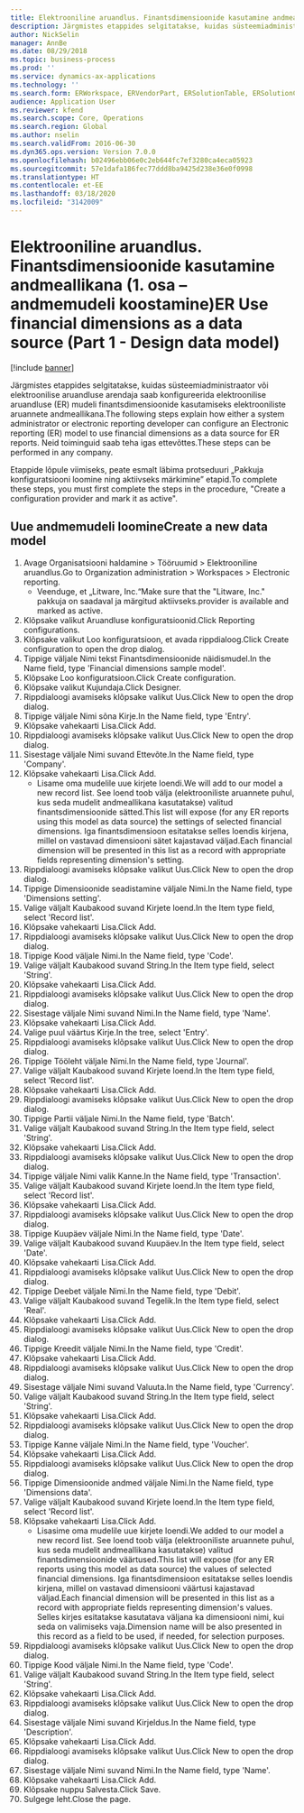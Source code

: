 ```yaml
---
title: Elektrooniline aruandlus. Finantsdimensioonide kasutamine andmeallikana (1. osa – andmemudeli koostamine)
description: Järgmistes etappides selgitatakse, kuidas süsteemiadministraator või elektroonilise aruandluse arendaja saab konfigureerida elektroonilise aruandluse (ER) mudeli finantsdimensioonide kasutamiseks elektrooniliste aruannete andmeallikana.
author: NickSelin
manager: AnnBe
ms.date: 08/29/2018
ms.topic: business-process
ms.prod: ''
ms.service: dynamics-ax-applications
ms.technology: ''
ms.search.form: ERWorkspace, ERVendorPart, ERSolutionTable, ERSolutionCreateDropDialog, ERDataModelDesigner, ERDataModelContentsItemCreationDialog
audience: Application User
ms.reviewer: kfend
ms.search.scope: Core, Operations
ms.search.region: Global
ms.author: nselin
ms.search.validFrom: 2016-06-30
ms.dyn365.ops.version: Version 7.0.0
ms.openlocfilehash: b02496ebb06e0c2eb644fc7ef3280ca4eca05923
ms.sourcegitcommit: 57e1dafa186fec77ddd8ba9425d238e36e0f0998
ms.translationtype: HT
ms.contentlocale: et-EE
ms.lasthandoff: 03/18/2020
ms.locfileid: "3142009"
---
```

# <a name="er-use-financial-dimensions-as-a-data-source-part-1---design-data-model"></a><span data-ttu-id="d80d2-103">Elektrooniline aruandlus. Finantsdimensioonide kasutamine andmeallikana (1. osa – andmemudeli koostamine)</span><span class="sxs-lookup"><span data-stu-id="d80d2-103">ER Use financial dimensions as a data source (Part 1 - Design data model)</span></span>

[!include [banner](../../includes/banner.md)]

<span data-ttu-id="d80d2-104">Järgmistes etappides selgitatakse, kuidas süsteemiadministraator või elektroonilise aruandluse arendaja saab konfigureerida elektroonilise aruandluse (ER) mudeli finantsdimensioonide kasutamiseks elektrooniliste aruannete andmeallikana.</span><span class="sxs-lookup"><span data-stu-id="d80d2-104">The following steps explain how either a system administrator or electronic reporting developer can configure an Electronic reporting (ER) model to use financial dimensions as a data source for ER reports.</span></span> <span data-ttu-id="d80d2-105">Neid toiminguid saab teha igas ettevõttes.</span><span class="sxs-lookup"><span data-stu-id="d80d2-105">These steps can be performed in any company.</span></span>

<span data-ttu-id="d80d2-106">Etappide lõpule viimiseks, peate esmalt läbima protseduuri „Pakkuja konfiguratsiooni loomine ning aktiivseks märkimine” etapid.</span><span class="sxs-lookup"><span data-stu-id="d80d2-106">To complete these steps, you must first complete the steps in the procedure, "Create a configuration provider and mark it as active".</span></span>


## <a name="create-a-new-data-model"></a><span data-ttu-id="d80d2-107">Uue andmemudeli loomine</span><span class="sxs-lookup"><span data-stu-id="d80d2-107">Create a new data model</span></span>
1. <span data-ttu-id="d80d2-108">Avage Organisatsiooni haldamine > Tööruumid > Elektrooniline aruandlus.</span><span class="sxs-lookup"><span data-stu-id="d80d2-108">Go to Organization administration > Workspaces > Electronic reporting.</span></span>
    * <span data-ttu-id="d80d2-109">Veenduge, et „Litware, Inc.“</span><span class="sxs-lookup"><span data-stu-id="d80d2-109">Make sure that the "Litware, Inc."</span></span> <span data-ttu-id="d80d2-110">pakkuja on saadaval ja märgitud aktiivseks.</span><span class="sxs-lookup"><span data-stu-id="d80d2-110">provider is available and marked as active.</span></span>  
2. <span data-ttu-id="d80d2-111">Klõpsake valikut Aruandluse konfiguratsioonid.</span><span class="sxs-lookup"><span data-stu-id="d80d2-111">Click Reporting configurations.</span></span>
3. <span data-ttu-id="d80d2-112">Klõpsake valikut Loo konfiguratsioon, et avada rippdialoog.</span><span class="sxs-lookup"><span data-stu-id="d80d2-112">Click Create configuration to open the drop dialog.</span></span>
4. <span data-ttu-id="d80d2-113">Tippige väljale Nimi tekst Finantsdimensioonide näidismudel.</span><span class="sxs-lookup"><span data-stu-id="d80d2-113">In the Name field, type 'Financial dimensions sample model'.</span></span>
5. <span data-ttu-id="d80d2-114">Klõpsake Loo konfiguratsioon.</span><span class="sxs-lookup"><span data-stu-id="d80d2-114">Click Create configuration.</span></span>
6. <span data-ttu-id="d80d2-115">Klõpsake valikut Kujundaja.</span><span class="sxs-lookup"><span data-stu-id="d80d2-115">Click Designer.</span></span>
7. <span data-ttu-id="d80d2-116">Rippdialoogi avamiseks klõpsake valikut Uus.</span><span class="sxs-lookup"><span data-stu-id="d80d2-116">Click New to open the drop dialog.</span></span>
8. <span data-ttu-id="d80d2-117">Tippige väljale Nimi sõna Kirje.</span><span class="sxs-lookup"><span data-stu-id="d80d2-117">In the Name field, type 'Entry'.</span></span>
9. <span data-ttu-id="d80d2-118">Klõpsake vahekaarti Lisa.</span><span class="sxs-lookup"><span data-stu-id="d80d2-118">Click Add.</span></span>
10. <span data-ttu-id="d80d2-119">Rippdialoogi avamiseks klõpsake valikut Uus.</span><span class="sxs-lookup"><span data-stu-id="d80d2-119">Click New to open the drop dialog.</span></span>
11. <span data-ttu-id="d80d2-120">Sisestage väljale Nimi suvand Ettevõte.</span><span class="sxs-lookup"><span data-stu-id="d80d2-120">In the Name field, type 'Company'.</span></span>
12. <span data-ttu-id="d80d2-121">Klõpsake vahekaarti Lisa.</span><span class="sxs-lookup"><span data-stu-id="d80d2-121">Click Add.</span></span>
    * <span data-ttu-id="d80d2-122">Lisame oma mudelile uue kirjete loendi.</span><span class="sxs-lookup"><span data-stu-id="d80d2-122">We will add to our model a new record list.</span></span> <span data-ttu-id="d80d2-123">See loend toob välja (elektrooniliste aruannete puhul, kus seda mudelit andmeallikana kasutatakse) valitud finantsdimensioonide sätted.</span><span class="sxs-lookup"><span data-stu-id="d80d2-123">This list will expose (for any ER reports using this model as data source) the settings of selected financial dimensions.</span></span> <span data-ttu-id="d80d2-124">Iga finantsdimensioon esitatakse selles loendis kirjena, millel on vastavad dimensiooni sätet kajastavad väljad.</span><span class="sxs-lookup"><span data-stu-id="d80d2-124">Each financial dimension will be presented in this list as a record with appropriate fields representing dimension's setting.</span></span>  
13. <span data-ttu-id="d80d2-125">Rippdialoogi avamiseks klõpsake valikut Uus.</span><span class="sxs-lookup"><span data-stu-id="d80d2-125">Click New to open the drop dialog.</span></span>
14. <span data-ttu-id="d80d2-126">Tippige Dimensioonide seadistamine väljale Nimi.</span><span class="sxs-lookup"><span data-stu-id="d80d2-126">In the Name field, type 'Dimensions setting'.</span></span>
15. <span data-ttu-id="d80d2-127">Valige väljalt Kaubakood suvand Kirjete loend.</span><span class="sxs-lookup"><span data-stu-id="d80d2-127">In the Item type field, select 'Record list'.</span></span>
16. <span data-ttu-id="d80d2-128">Klõpsake vahekaarti Lisa.</span><span class="sxs-lookup"><span data-stu-id="d80d2-128">Click Add.</span></span>
17. <span data-ttu-id="d80d2-129">Rippdialoogi avamiseks klõpsake valikut Uus.</span><span class="sxs-lookup"><span data-stu-id="d80d2-129">Click New to open the drop dialog.</span></span>
18. <span data-ttu-id="d80d2-130">Tippige Kood väljale Nimi.</span><span class="sxs-lookup"><span data-stu-id="d80d2-130">In the Name field, type 'Code'.</span></span>
19. <span data-ttu-id="d80d2-131">Valige väljalt Kaubakood suvand String.</span><span class="sxs-lookup"><span data-stu-id="d80d2-131">In the Item type field, select 'String'.</span></span>
20. <span data-ttu-id="d80d2-132">Klõpsake vahekaarti Lisa.</span><span class="sxs-lookup"><span data-stu-id="d80d2-132">Click Add.</span></span>
21. <span data-ttu-id="d80d2-133">Rippdialoogi avamiseks klõpsake valikut Uus.</span><span class="sxs-lookup"><span data-stu-id="d80d2-133">Click New to open the drop dialog.</span></span>
22. <span data-ttu-id="d80d2-134">Sisestage väljale Nimi suvand Nimi.</span><span class="sxs-lookup"><span data-stu-id="d80d2-134">In the Name field, type 'Name'.</span></span>
23. <span data-ttu-id="d80d2-135">Klõpsake vahekaarti Lisa.</span><span class="sxs-lookup"><span data-stu-id="d80d2-135">Click Add.</span></span>
24. <span data-ttu-id="d80d2-136">Valige puul väärtus Kirje.</span><span class="sxs-lookup"><span data-stu-id="d80d2-136">In the tree, select 'Entry'.</span></span>
25. <span data-ttu-id="d80d2-137">Rippdialoogi avamiseks klõpsake valikut Uus.</span><span class="sxs-lookup"><span data-stu-id="d80d2-137">Click New to open the drop dialog.</span></span>
26. <span data-ttu-id="d80d2-138">Tippige Tööleht väljale Nimi.</span><span class="sxs-lookup"><span data-stu-id="d80d2-138">In the Name field, type 'Journal'.</span></span>
27. <span data-ttu-id="d80d2-139">Valige väljalt Kaubakood suvand Kirjete loend.</span><span class="sxs-lookup"><span data-stu-id="d80d2-139">In the Item type field, select 'Record list'.</span></span>
28. <span data-ttu-id="d80d2-140">Klõpsake vahekaarti Lisa.</span><span class="sxs-lookup"><span data-stu-id="d80d2-140">Click Add.</span></span>
29. <span data-ttu-id="d80d2-141">Rippdialoogi avamiseks klõpsake valikut Uus.</span><span class="sxs-lookup"><span data-stu-id="d80d2-141">Click New to open the drop dialog.</span></span>
30. <span data-ttu-id="d80d2-142">Tippige Partii väljale Nimi.</span><span class="sxs-lookup"><span data-stu-id="d80d2-142">In the Name field, type 'Batch'.</span></span>
31. <span data-ttu-id="d80d2-143">Valige väljalt Kaubakood suvand String.</span><span class="sxs-lookup"><span data-stu-id="d80d2-143">In the Item type field, select 'String'.</span></span>
32. <span data-ttu-id="d80d2-144">Klõpsake vahekaarti Lisa.</span><span class="sxs-lookup"><span data-stu-id="d80d2-144">Click Add.</span></span>
33. <span data-ttu-id="d80d2-145">Rippdialoogi avamiseks klõpsake valikut Uus.</span><span class="sxs-lookup"><span data-stu-id="d80d2-145">Click New to open the drop dialog.</span></span>
34. <span data-ttu-id="d80d2-146">Tippige väljale Nimi valik Kanne.</span><span class="sxs-lookup"><span data-stu-id="d80d2-146">In the Name field, type 'Transaction'.</span></span>
35. <span data-ttu-id="d80d2-147">Valige väljalt Kaubakood suvand Kirjete loend.</span><span class="sxs-lookup"><span data-stu-id="d80d2-147">In the Item type field, select 'Record list'.</span></span>
36. <span data-ttu-id="d80d2-148">Klõpsake vahekaarti Lisa.</span><span class="sxs-lookup"><span data-stu-id="d80d2-148">Click Add.</span></span>
37. <span data-ttu-id="d80d2-149">Rippdialoogi avamiseks klõpsake valikut Uus.</span><span class="sxs-lookup"><span data-stu-id="d80d2-149">Click New to open the drop dialog.</span></span>
38. <span data-ttu-id="d80d2-150">Tippige Kuupäev väljale Nimi.</span><span class="sxs-lookup"><span data-stu-id="d80d2-150">In the Name field, type 'Date'.</span></span>
39. <span data-ttu-id="d80d2-151">Valige väljalt Kaubakood suvand Kuupäev.</span><span class="sxs-lookup"><span data-stu-id="d80d2-151">In the Item type field, select 'Date'.</span></span>
40. <span data-ttu-id="d80d2-152">Klõpsake vahekaarti Lisa.</span><span class="sxs-lookup"><span data-stu-id="d80d2-152">Click Add.</span></span>
41. <span data-ttu-id="d80d2-153">Rippdialoogi avamiseks klõpsake valikut Uus.</span><span class="sxs-lookup"><span data-stu-id="d80d2-153">Click New to open the drop dialog.</span></span>
42. <span data-ttu-id="d80d2-154">Tippige Deebet väljale Nimi.</span><span class="sxs-lookup"><span data-stu-id="d80d2-154">In the Name field, type 'Debit'.</span></span>
43. <span data-ttu-id="d80d2-155">Valige väljalt Kaubakood suvand Tegelik.</span><span class="sxs-lookup"><span data-stu-id="d80d2-155">In the Item type field, select 'Real'.</span></span>
44. <span data-ttu-id="d80d2-156">Klõpsake vahekaarti Lisa.</span><span class="sxs-lookup"><span data-stu-id="d80d2-156">Click Add.</span></span>
45. <span data-ttu-id="d80d2-157">Rippdialoogi avamiseks klõpsake valikut Uus.</span><span class="sxs-lookup"><span data-stu-id="d80d2-157">Click New to open the drop dialog.</span></span>
46. <span data-ttu-id="d80d2-158">Tippige Kreedit väljale Nimi.</span><span class="sxs-lookup"><span data-stu-id="d80d2-158">In the Name field, type 'Credit'.</span></span>
47. <span data-ttu-id="d80d2-159">Klõpsake vahekaarti Lisa.</span><span class="sxs-lookup"><span data-stu-id="d80d2-159">Click Add.</span></span>
48. <span data-ttu-id="d80d2-160">Rippdialoogi avamiseks klõpsake valikut Uus.</span><span class="sxs-lookup"><span data-stu-id="d80d2-160">Click New to open the drop dialog.</span></span>
49. <span data-ttu-id="d80d2-161">Sisestage väljale Nimi suvand Valuuta.</span><span class="sxs-lookup"><span data-stu-id="d80d2-161">In the Name field, type 'Currency'.</span></span>
50. <span data-ttu-id="d80d2-162">Valige väljalt Kaubakood suvand String.</span><span class="sxs-lookup"><span data-stu-id="d80d2-162">In the Item type field, select 'String'.</span></span>
51. <span data-ttu-id="d80d2-163">Klõpsake vahekaarti Lisa.</span><span class="sxs-lookup"><span data-stu-id="d80d2-163">Click Add.</span></span>
52. <span data-ttu-id="d80d2-164">Rippdialoogi avamiseks klõpsake valikut Uus.</span><span class="sxs-lookup"><span data-stu-id="d80d2-164">Click New to open the drop dialog.</span></span>
53. <span data-ttu-id="d80d2-165">Tippige Kanne väljale Nimi.</span><span class="sxs-lookup"><span data-stu-id="d80d2-165">In the Name field, type 'Voucher'.</span></span>
54. <span data-ttu-id="d80d2-166">Klõpsake vahekaarti Lisa.</span><span class="sxs-lookup"><span data-stu-id="d80d2-166">Click Add.</span></span>
55. <span data-ttu-id="d80d2-167">Rippdialoogi avamiseks klõpsake valikut Uus.</span><span class="sxs-lookup"><span data-stu-id="d80d2-167">Click New to open the drop dialog.</span></span>
56. <span data-ttu-id="d80d2-168">Tippige Dimensioonide andmed väljale Nimi.</span><span class="sxs-lookup"><span data-stu-id="d80d2-168">In the Name field, type 'Dimensions data'.</span></span>
57. <span data-ttu-id="d80d2-169">Valige väljalt Kaubakood suvand Kirjete loend.</span><span class="sxs-lookup"><span data-stu-id="d80d2-169">In the Item type field, select 'Record list'.</span></span>
58. <span data-ttu-id="d80d2-170">Klõpsake vahekaarti Lisa.</span><span class="sxs-lookup"><span data-stu-id="d80d2-170">Click Add.</span></span>
    * <span data-ttu-id="d80d2-171">Lisasime oma mudelile uue kirjete loendi.</span><span class="sxs-lookup"><span data-stu-id="d80d2-171">We added to our model a new record list.</span></span> <span data-ttu-id="d80d2-172">See loend toob välja (elektrooniliste aruannete puhul, kus seda mudelit andmeallikana kasutatakse) valitud finantsdimensioonide väärtused.</span><span class="sxs-lookup"><span data-stu-id="d80d2-172">This list will expose (for any ER reports using this model as data source) the values of selected financial dimensions.</span></span> <span data-ttu-id="d80d2-173">Iga finantsdimensioon esitatakse selles loendis kirjena, millel on vastavad dimensiooni väärtusi kajastavad väljad.</span><span class="sxs-lookup"><span data-stu-id="d80d2-173">Each financial dimension will be presented in this list as a record with appropriate fields representing dimension's values.</span></span> <span data-ttu-id="d80d2-174">Selles kirjes esitatakse kasutatava väljana ka dimensiooni nimi, kui seda on valimiseks vaja.</span><span class="sxs-lookup"><span data-stu-id="d80d2-174">Dimension name will be also presented in this record as a field to be used, if needed, for selection purposes.</span></span>  
59. <span data-ttu-id="d80d2-175">Rippdialoogi avamiseks klõpsake valikut Uus.</span><span class="sxs-lookup"><span data-stu-id="d80d2-175">Click New to open the drop dialog.</span></span>
60. <span data-ttu-id="d80d2-176">Tippige Kood väljale Nimi.</span><span class="sxs-lookup"><span data-stu-id="d80d2-176">In the Name field, type 'Code'.</span></span>
61. <span data-ttu-id="d80d2-177">Valige väljalt Kaubakood suvand String.</span><span class="sxs-lookup"><span data-stu-id="d80d2-177">In the Item type field, select 'String'.</span></span>
62. <span data-ttu-id="d80d2-178">Klõpsake vahekaarti Lisa.</span><span class="sxs-lookup"><span data-stu-id="d80d2-178">Click Add.</span></span>
63. <span data-ttu-id="d80d2-179">Rippdialoogi avamiseks klõpsake valikut Uus.</span><span class="sxs-lookup"><span data-stu-id="d80d2-179">Click New to open the drop dialog.</span></span>
64. <span data-ttu-id="d80d2-180">Sisestage väljale Nimi suvand Kirjeldus.</span><span class="sxs-lookup"><span data-stu-id="d80d2-180">In the Name field, type 'Description'.</span></span>
65. <span data-ttu-id="d80d2-181">Klõpsake vahekaarti Lisa.</span><span class="sxs-lookup"><span data-stu-id="d80d2-181">Click Add.</span></span>
66. <span data-ttu-id="d80d2-182">Rippdialoogi avamiseks klõpsake valikut Uus.</span><span class="sxs-lookup"><span data-stu-id="d80d2-182">Click New to open the drop dialog.</span></span>
67. <span data-ttu-id="d80d2-183">Sisestage väljale Nimi suvand Nimi.</span><span class="sxs-lookup"><span data-stu-id="d80d2-183">In the Name field, type 'Name'.</span></span>
68. <span data-ttu-id="d80d2-184">Klõpsake vahekaarti Lisa.</span><span class="sxs-lookup"><span data-stu-id="d80d2-184">Click Add.</span></span>
69. <span data-ttu-id="d80d2-185">Klõpsake nuppu Salvesta.</span><span class="sxs-lookup"><span data-stu-id="d80d2-185">Click Save.</span></span>
70. <span data-ttu-id="d80d2-186">Sulgege leht.</span><span class="sxs-lookup"><span data-stu-id="d80d2-186">Close the page.</span></span>

